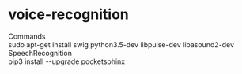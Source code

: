 # voice-recognition

Commands  
sudo apt-get install swig python3.5-dev libpulse-dev libasound2-dev SpeechRecognition  
pip3 install --upgrade pocketsphinx  
